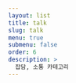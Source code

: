 ```yaml
---
layout: list
title: talk
slug: talk
menu: true
submenu: false
order: 6
description: >
  잡담, 소통 카테고리
---
```

